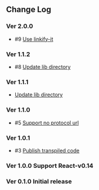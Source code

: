 ## Change Log

### Ver 2.0.0
  * #9 [Use linkify-it](https://github.com/georgeOsdDev/react-anchorify-text/issues/9)

### Ver 1.1.2

  * #8 [Update lib directory](https://github.com/georgeOsdDev/react-anchorify-text/pull/8)

### Ver 1.1.1

  * [Update lib directory](https://github.com/georgeOsdDev/react-anchorify-text/pull/7/commits/fe5c29f3ca4b299b9281427e7bae308889bd0512)

### Ver 1.1.0

  * #5 [Support no protocol url](https://github.com/georgeOsdDev/react-anchorify-text/issues/5)

### Ver 1.0.1

  * #3 [Publish transpiled code](https://github.com/georgeOsdDev/react-anchorify-text/issues/3)

### Ver 1.0.0 Support React-v0.14

### Ver 0.1.0 Initial release
